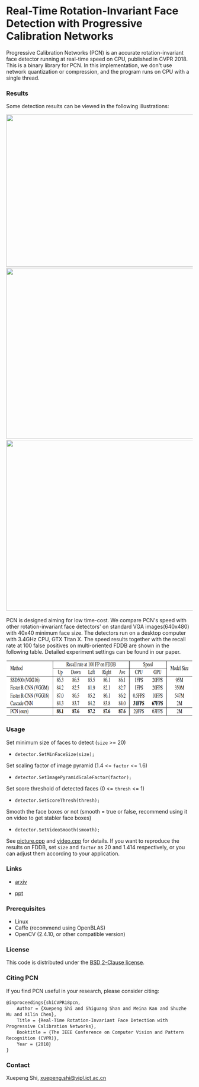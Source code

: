 # Real-Time Rotation-Invariant Face Detection with Progressive Calibration Networks

Progressive Calibration Networks (PCN) is an accurate rotation-invariant face detector running at real-time speed on CPU, published in CVPR 2018. This is a binary library for PCN. In this implementation, we don't use network quantization or compression, and the program runs on CPU with a single thread.

### Results

Some detection results can be viewed in the following illustrations:

<img src='result/demo.png' width=800 height=410>

<img src='result/1.gif' width=800 height=460>

<img src='result/2.gif' width=800 height=460>

PCN is designed aiming for low time-cost. We compare PCN's speed with other rotation-invariant face detectors' on standard VGA images(640x480) with 40x40 minimum face size. The detectors run on a desktop computer with 3.4GHz CPU, GTX Titan X. The speed results together with the recall rate at 100 false positives on multi-oriented FDDB are shown in the following table. Detailed experiment settings can be found in our paper.

<img src='result/result.png' width=800 height=150>

### Usage

Set minimum size of faces to detect (`size` >= 20)

- `detector.SetMinFaceSize(size);`
  
Set scaling factor of image pyramid (1.4 <= `factor` <= 1.6)
  
- `detector.SetImagePyramidScaleFactor(factor);`
  
Set score threshold of detected faces (0 <= `thresh` <= 1)
  
- `detector.SetScoreThresh(thresh);`

Smooth the face boxes or not (smooth = true or false, recommend using it on video to get stabler face boxes)
  
- `detector.SetVideoSmooth(smooth);`

See [picture.cpp](code/picture.cpp) and [video.cpp](code/video.cpp) for details. If you want to reproduce the results on FDDB, set `size` and `factor` as 20 and 1.414 respectively, or you can adjust them according to your application.

### Links

* [arxiv](https://arxiv.org/pdf/1804.06039.pdf)

* [ppt](PCN.pdf)

### Prerequisites

* Linux
* Caffe (recommend using OpenBLAS)
* OpenCV (2.4.10, or other compatible version)


### License

This code is distributed under the [BSD 2-Clause license](LICENSE).

### Citing PCN

If you find PCN useful in your research, please consider citing:

    @inproceedings{shiCVPR18pcn,
        Author = {Xuepeng Shi and Shiguang Shan and Meina Kan and Shuzhe Wu and Xilin Chen},
        Title = {Real-Time Rotation-Invariant Face Detection with Progressive Calibration Networks},
        Booktitle = {The IEEE Conference on Computer Vision and Pattern Recognition (CVPR)},
        Year = {2018}
    }

### Contact

Xuepeng Shi, xuepeng.shi@vipl.ict.ac.cn
